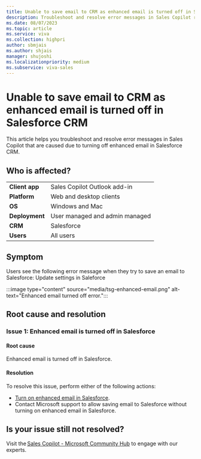 ```yaml
---
title: Unable to save email to CRM as enhanced email is turned off in Salesforce CRM
description: Troubleshoot and resolve error messages in Sales Copilot related to enhanced email turned off in Salesforce CRM.
ms.date: 08/07/2023
ms.topic: article
ms.service: viva
ms.collection: highpri
author: sbmjais
ms.author: shjais
manager: shujoshi
ms.localizationpriority: medium
ms.subservice: viva-sales
---
```


# Unable to save email to CRM as enhanced email is turned off in Salesforce CRM

This article helps you troubleshoot and resolve error messages in Sales Copilot that are caused due to turning off enhanced email in Salesforce CRM.

## Who is affected?

|  |  |
|---------|---------|
|**Client app**     |  Sales Copilot Outlook add-in        |
|**Platform**     | Web and desktop clients         |
|**OS**     | Windows and Mac         |
|**Deployment**     | User managed and admin managed       |
|**CRM**     | Salesforce        |
|**Users**     | All users   |

## Symptom

Users see the following error message when they try to save an email to Salesforce: Update settings in Saleforce

:::image type="content" source="media/tsg-enhanced-email.png" alt-text="Enhanced email turned off error.":::

## Root cause and resolution

### Issue 1: Enhanced email is turned off in Salesforce

#### Root cause

Enhanced email is turned off in Salesforce.

#### Resolution

To resolve this issue, perform either of the following actions:
- [Turn on enhanced email in Salesforce](https://help.salesforce.com/s/articleView?id=sf.enable_enhanced_email.htm&type=5).
- Contact Microsoft support to allow saving email to Salesforce without turning on enhanced email in Salesforce.

## Is your issue still not resolved?

Visit the [Sales Copilot - Microsoft Community Hub](https://techcommunity.microsoft.com/t5/viva-sales/bd-p/VivaSales) to engage with our experts.